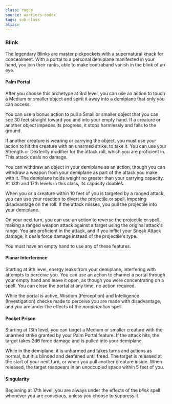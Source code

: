 ```yaml
---
class: rogue
source: warriors-codex
tags: sub-class
alias:
---
```

### Blink

The legendary Blinks are master pickpockets with a supernatural knack for concealment. With a portal to a personal demiplane manifested in your hand, you join their ranks, able to make contraband vanish in the blink of an eye.

#### Palm Portal

After you choose this archetype at 3rd level, you can use an action to touch a Medium or smaller object and spirit it away into a demiplane that only you can access.

You can use a bonus action to pull a Small or smaller object that you can see 30 feet straight toward you and into your empty hand. If a creature or another object impedes its progress, it stops harmlessly and falls to the ground.

If another creature is wearing or carrying the object, you must use your action to hit the creature with an unarmed strike. to take it. You can use your Strength or Dexterity modifier for the attack roll, which you are proficient in. This attack deals no damage.

You can withdraw an object in your demiplane as an action, though you can withdraw a weapon from your demiplane as part of the attack you make with it. The demiplane holds weight no greater than your carrying capacity. At 13th and 17th levels in this class, its capacity doubles.

When you or a creature within 10 feet of you is targeted by a ranged attack, you can use your reaction to divert the projectile or spell, imposing disadvantage on the roll. If the attack misses, you pull the projectile into your demiplane.

On your next turn, you can use an action to reverse the projectile or spell, making a ranged weapon attack against a target using the original attack's range. You are proficient in the attack, and if you inflict your Sneak Attack damage, it deals force damage instead of the projectile's type.

You must have an empty hand to use any of these features.

#### Planar Interference

Starting at 9th level, energy leaks from your demiplane, interfering with attempts to perceive you. You can use an action to channel a portal through your empty hand and leave it open, as though you were concentrating on a spell. You can close the portal at any time, no action required.

While the portal is active, Wisdom (Perception) and Intelligence (Investigation) checks made to perceive you are made with disadvantage, and you are under the effects of the _nondetection_ spell.

#### Pocket Prison

Starting at 13th level, you can target a Medium or smaller creature with the unarmed strike granted by your Palm Portal feature. If the attack hits, the target takes 2d6 force damage and is pulled into your demiplane.

While in the demiplane, it is unharmed and takes turns and actions as normal, but it is blinded and deafened until freed. The target is released at the start of your next turn, or when you pull another creature inside. When released, the target reappears in an unoccupied space within 5 feet of you.

#### Singularity

Beginning at 17th level, you are always under the effects of the _blink_ spell whenever you are conscious, unless you choose to suppress it.